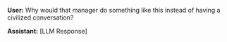 **User:**
Why would that manager do something like this instead of having a civilized conversation?

**Assistant:**
[LLM Response]

